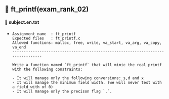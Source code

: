 ## :notebook_with_decorative_cover: ft_printf(exam_rank_02)

#### :page_facing_up:  subject.en.txt

- ```
  Assignment name  : ft_printf
  Expected files   : ft_printf.c
  Allowed functions: malloc, free, write, va_start, va_arg, va_copy, va_end
  --------------------------------------------------------------------------------
  
  Write a function named `ft_printf` that will mimic the real printf with the following constraints:
  
  - It will manage only the following conversions: s,d and x
  - It will manage the minimum field width. (we will never test with a field with of 0)
  - It will manage only the precison flag `.`.
  
  ```